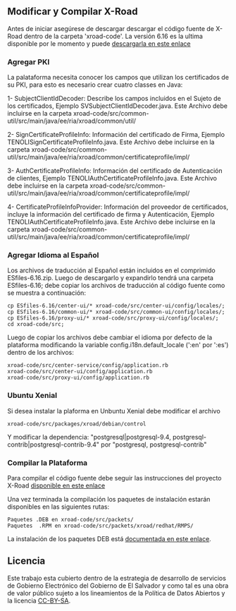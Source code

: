 ## Modificar y Compilar X-Road
Antes de iniciar asegúrese de descargar descargar el código fuente de X-Road dentro de la carpeta 'xroad-code'.  La versión 6.16 es la ultima disponible por le momento y puede [descargarla en este enlace](https://github.com/ria-ee/X-Road/releases)

### Agregar PKI 
La palataforma necesita conocer los campos que utilizan los certificados de su PKI, para esto es necesario crear cuatro classes en Java:

1- SubjectClientIdDecoder:  Describe los campos incluidos en el Sujeto de los certificados, Ejemplo SVSubjectClientIdDecoder.java. Este Archivo debe incluirse en la carpeta xroad-code/src/common-util/src/main/java/ee/ria/xroad/common/util/

2- SignCertificateProfileInfo: Información del certificado de Firma, Ejemplo TENOLISignCertificateProfileInfo.java. Este Archivo debe incluirse en la carpeta xroad-code/src/common-util/src/main/java/ee/ria/xroad/common/certificateprofile/impl/

3- AuthCertificateProfileInfo: Información del certificado de Autenticación de clientes, Ejemplo TENOLIAuthCertificateProfileInfo.java. Este Archivo debe incluirse en la carpeta xroad-code/src/common-util/src/main/java/ee/ria/xroad/common/certificateprofile/impl/

4- CertificateProfileInfoProvider: Información del proveedor de certificados, incluye la información del certificado de firma y Autenticación, Ejemplo TENOLIAuthCertificateProfileInfo.java. Este Archivo debe incluirse en la carpeta xroad-code/src/common-util/src/main/java/ee/ria/xroad/common/certificateprofile/impl/

 ### Agregar Idioma al Español


Los archivos de traducción al Español están incluidos en el comprimido ESfiles-6.16.zip. Luego de descargarlo y expandirlo tendrá una carpeta ESfiles-6.16; debe copiar los archivos de traducción al código fuente como se muestra a continuación:
```
cp ESfiles-6.16/center-ui/* xroad-code/src/center-ui/config/locales/;
cp ESfiles-6.16/common-ui/* xroad-code/src/common-ui/config/locales/;
cp ESfiles-6.16/proxy-ui/* xroad-code/src/proxy-ui/config/locales/;
cd xroad-code/src;
```
Luego de copiar los archivos debe cambiar el idioma por defecto de la plataforma modificando la variable config.i18n.default_locale (':en' por ':es') dentro de los archivos: 

```
xroad-code/src/center-service/config/application.rb 
xroad-code/src/center-ui/config/application.rb
xroad-code/src/proxy-ui/config/application.rb
```
### Ubuntu Xenial
Si desea instalar la plaforma en Unbuntu Xenial debe modificar el archivo 
```
xroad-code/src/packages/xroad/debian/control
```
Y modificar la dependencia: 
 "postgresql|postgresql-9.4, postgresql-contrib|postgresql-contrib-9.4" 
 por "postgresql, postgresql-contrib"

### Compilar la Plataforma
Para compilar el código fuente debe seguir las instrucciones del proyecto X-Road [disponible en este enlace](https://github.com/ria-ee/X-Road/blob/44d69e017541fe25f7cdfcd541a5d74d66ff5566/src/BUILD.md)

Una vez terminada la compilación los paquetes de instalación estarán disponibles en las siguientes rutas: 
```
Paquetes .DEB en xroad-code/src/packets/ 
Paquetes  .RPM en xroad-code/src/packets/xroad/redhat/RMPS/
```
La instalación de los paquetes DEB está [documentada en este enlace](https://github.com/egobsv/Tenoli-LAT/blob/master/Instalar-Trusty.md).


## Licencia

Este trabajo esta cubierto dentro de la estrategia de desarrollo de servicios de Gobierno Electrónico del Gobierno de El Salvador y como tal es una obra de valor público sujeto a los lineamientos de la Política de Datos Abiertos y la licencia [CC-BY-SA](https://creativecommons.org/licenses/by-sa/3.0/deed.es).  


